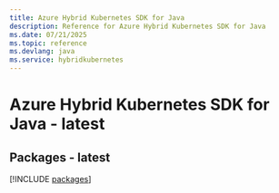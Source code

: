 ```yaml
---
title: Azure Hybrid Kubernetes SDK for Java
description: Reference for Azure Hybrid Kubernetes SDK for Java
ms.date: 07/21/2025
ms.topic: reference
ms.devlang: java
ms.service: hybridkubernetes
---
```

# Azure Hybrid Kubernetes SDK for Java - latest
## Packages - latest
[!INCLUDE [packages](hybrid-kubernetes-index.md)]